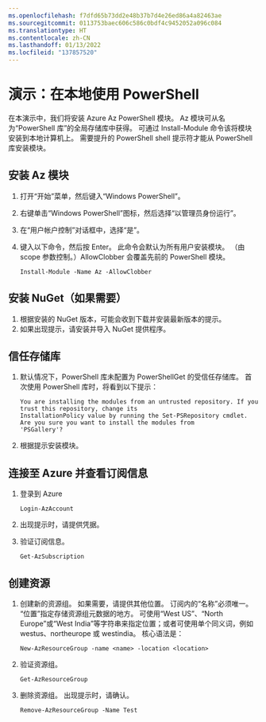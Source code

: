 ```yaml
---
ms.openlocfilehash: f7dfd65b73dd2e48b37b7d4e26ed86a4a82463ae
ms.sourcegitcommit: 0113753baec606c586c0bdf4c9452052a096c084
ms.translationtype: HT
ms.contentlocale: zh-CN
ms.lasthandoff: 01/13/2022
ms.locfileid: "137857520"
---
```

# <a name="demonstration-work-with-powershell-locally"></a>演示：在本地使用 PowerShell

在本演示中，我们将安装 Azure Az PowerShell 模块。 Az 模块可从名为“PowerShell 库”的全局存储库中获得。 可通过 Install-Module 命令该将模块安装到本地计算机上。 需要提升的 PowerShell shell 提示符才能从 PowerShell 库安装模块。 

## <a name="install-the-az-module"></a>安装 Az 模块

1. 打开“开始”菜单，然后键入“Windows PowerShell”。
2. 右键单击“Windows PowerShell”图标，然后选择“以管理员身份运行”。
3. 在“用户帐户控制”对话框中，选择“是”。
4. 键入以下命令，然后按 Enter。 此命令会默认为所有用户安装模块。 （由 scope 参数控制。）AllowClobber 会覆盖先前的 PowerShell 模块。 

    ```
    Install-Module -Name Az -AllowClobber
    ```

## <a name="install-nuget-if-needed"></a>安装 NuGet（如果需要）

1. 根据安装的 NuGet 版本，可能会收到下载并安装最新版本的提示。
2. 如果出现提示，请安装并导入 NuGet 提供程序。

## <a name="trust-the-repository"></a>信任存储库

1. 默认情况下，PowerShell 库未配置为 PowerShellGet 的受信任存储库。 首次使用 PowerShell 库时，将看到以下提示：

    ```
    You are installing the modules from an untrusted repository. If you trust this repository, change its
    InstallationPolicy value by running the Set-PSRepository cmdlet. Are you sure you want to install the modules from
    'PSGallery'?
    ```

2. 根据提示安装模块。 

## <a name="connect-to-azure-and-view-your-subscription-information"></a>连接至 Azure 并查看订阅信息

1. 登录到 Azure

    ```
    Login-AzAccount
    ```

2. 出现提示时，请提供凭据。
3. 验证订阅信息。

    ```
    Get-AzSubscription
    ```

## <a name="create-resources"></a>创建资源

1. 创建新的资源组。 如果需要，请提供其他位置。 订阅内的“名称”必须唯一。 “位置”指定存储资源组元数据的地方。 可使用“West US”、“North Europe”或“West India”等字符串来指定位置；或者可使用单个同义词，例如 westus、northeurope 或 westindia。 核心语法是：

    ```
    New-AzResourceGroup -name <name> -location <location>
    ```

2. 验证资源组。 
  
    ```
    Get-AzResourceGroup
    ```

3. 删除资源组。 出现提示时，请确认。 

    ```
    Remove-AzResourceGroup -Name Test
    ```